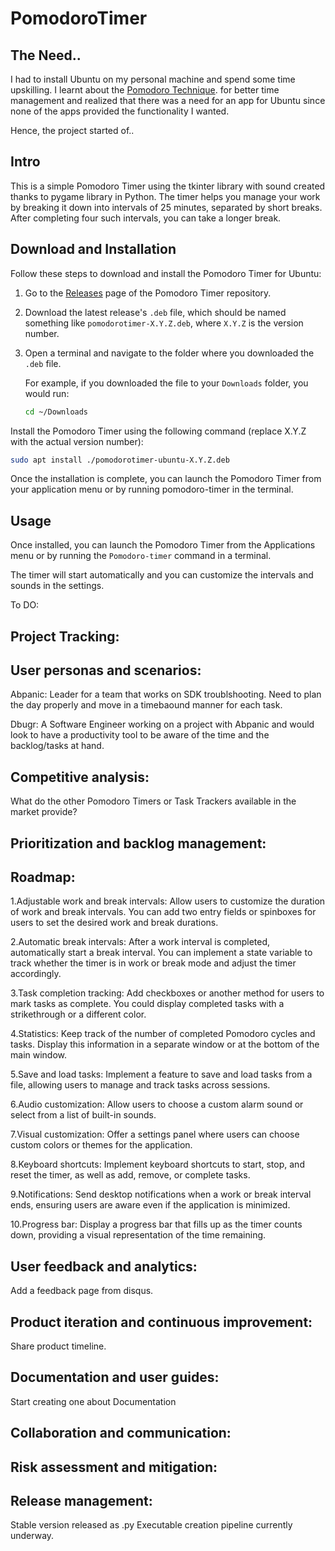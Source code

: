 # PomodoroTimer 

## The Need..
I had to install Ubuntu on my personal machine and spend some time upskilling. I learnt about the [Pomodoro Technique](https://francescocirillo.com/products/the-pomodoro-technique#method). for better time management and realized that there was a need for an app for Ubuntu since none of the apps provided the functionality I wanted.

Hence, the project started of..

## Intro
This is a simple Pomodoro Timer using the tkinter library with sound created thanks to pygame library in Python. The timer helps you manage your work by breaking it down into intervals of 25 minutes, separated by short breaks. After completing four such intervals, you can take a longer break.

## Download and Installation

Follow these steps to download and install the Pomodoro Timer for Ubuntu:

1. Go to the [Releases](https://github.com/abpanic/PomodoroTimer/releases) page of the Pomodoro Timer repository.

2. Download the latest release's `.deb` file, which should be named something like `pomodorotimer-X.Y.Z.deb`, where `X.Y.Z` is the version number.

3. Open a terminal and navigate to the folder where you downloaded the `.deb` file.

   For example, if you downloaded the file to your `Downloads` folder, you would run:

   ```bash
   cd ~/Downloads
   ```
Install the Pomodoro Timer using the following command (replace X.Y.Z with the actual version number):

```bash
sudo apt install ./pomodorotimer-ubuntu-X.Y.Z.deb
```
Once the installation is complete, you can launch the Pomodoro Timer from your application menu or by running pomodoro-timer in the terminal.

## Usage

Once installed, you can launch the Pomodoro Timer from the Applications menu or by running the `Pomodoro-timer` command in a terminal. 

The timer will start automatically and you can customize the intervals and sounds in the settings. 

To DO: 

## Project Tracking: 

## User personas and scenarios:

Abpanic: Leader for a team that works on SDK troublshooting. Need to plan the day properly and move in a timebaound manner for each task.

Dbugr: A Software Engineer working on a project with Abpanic and would look to have a productivity tool to be aware of the time and the backlog/tasks at hand.

## Competitive analysis: 

What do the other Pomodoro Timers or Task Trackers available in the market provide?

## Prioritization and backlog management: 


## Roadmap: 

1.Adjustable work and break intervals: Allow users to customize the duration of work and break intervals. You can add two entry fields or spinboxes for users to set the desired work and break durations.

2.Automatic break intervals: After a work interval is completed, automatically start a break interval. You can implement a state variable to track whether the timer is in work or break mode and adjust the timer accordingly.

3.Task completion tracking: Add checkboxes or another method for users to mark tasks as complete. You could display completed tasks with a strikethrough or a different color.

4.Statistics: Keep track of the number of completed Pomodoro cycles and tasks. Display this information in a separate window or at the bottom of the main window.

5.Save and load tasks: Implement a feature to save and load tasks from a file, allowing users to manage and track tasks across sessions.

6.Audio customization: Allow users to choose a custom alarm sound or select from a list of built-in sounds.

7.Visual customization: Offer a settings panel where users can choose custom colors or themes for the application.

8.Keyboard shortcuts: Implement keyboard shortcuts to start, stop, and reset the timer, as well as add, remove, or complete tasks.

9.Notifications: Send desktop notifications when a work or break interval ends, ensuring users are aware even if the application is minimized.

10.Progress bar: Display a progress bar that fills up as the timer counts down, providing a visual representation of the time remaining.

## User feedback and analytics: 
Add a feedback page from disqus.

## Product iteration and continuous improvement: 
Share product timeline.

## Documentation and user guides: 
Start creating one about Documentation

## Collaboration and communication: 

## Risk assessment and mitigation:


## Release management:
Stable version released as .py
Executable creation pipeline currently underway. 

